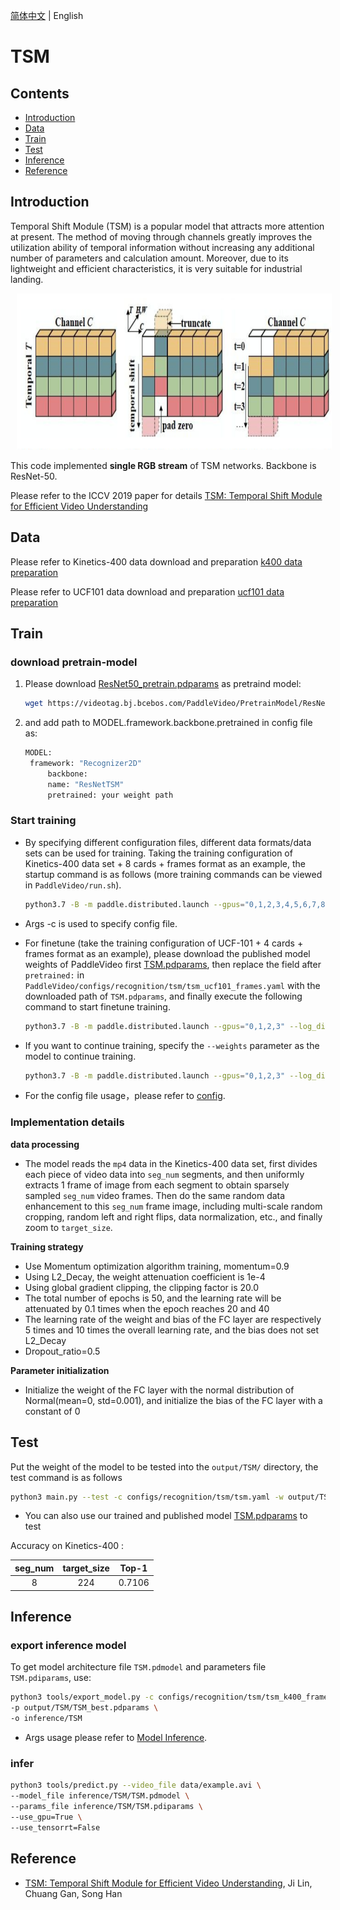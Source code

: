 [简体中文](../../../zh-CN/model_zoo/recognition/tsm.md) | English

# TSM

## Contents

- [Introduction](#Introduction)
- [Data](#Data)
- [Train](#Train)
- [Test](#Test)
- [Inference](#Inference)
- [Reference](#Reference)

## Introduction

Temporal Shift Module (TSM) is a popular model that attracts more attention at present.
The method of moving through channels greatly improves the utilization ability of temporal information without increasing any
additional number of parameters and calculation amount.
Moreover, due to its lightweight and efficient characteristics, it is very suitable for industrial landing.

  <div align="center">
  <img src="../../../images/tsm_architecture.png" height=250 width=700 hspace='10'/> <br />
  </div>


This code implemented **single RGB stream** of TSM networks. Backbone is ResNet-50.

Please refer to the ICCV 2019 paper for details [TSM: Temporal Shift Module for Efficient Video Understanding](https://arxiv.org/pdf/1811.08383.pdf)

## Data

Please refer to Kinetics-400 data download and preparation [k400 data preparation](../../dataset/K400.md)

Please refer to UCF101 data download and preparation [ucf101 data preparation](../../dataset/ucf101.md)


## Train

### download pretrain-model

1. Please download [ResNet50_pretrain.pdparams](https://videotag.bj.bcebos.com/PaddleVideo/PretrainModel/ResNet50_pretrain.pdparams) as pretraind model:

   ```bash
   wget https://videotag.bj.bcebos.com/PaddleVideo/PretrainModel/ResNet50_pretrain.pdparams
   ```

2. and add path to MODEL.framework.backbone.pretrained in config file as:

   ```bash
   MODEL:
   	framework: "Recognizer2D"
   		backbone:
   		name: "ResNetTSM"
   		pretrained: your weight path
   ```

### Start training

- By specifying different configuration files, different data formats/data sets can be used for training. Taking the training configuration of Kinetics-400 data set + 8 cards + frames format as an example, the startup command is as follows (more training commands can be viewed in `PaddleVideo/run.sh`).

  ```bash
  python3.7 -B -m paddle.distributed.launch --gpus="0,1,2,3,4,5,6,7,8" --log_dir=log_tsm main.py  --validate -c configs/recognition/tsm/tsm_k400_frames.yaml
  ```

- Args -c is used to specify config file.

- For finetune (take the training configuration of UCF-101 + 4 cards + frames format as an example), please download the published model weights of PaddleVideo first [TSM.pdparams](https://videotag.bj.bcebos.com/PaddleVideo/TSM/TSM.pdparams), then replace the field after `pretrained:` in `PaddleVideo/configs/recognition/tsm/tsm_ucf101_frames.yaml` with the downloaded path of `TSM.pdparams`, and finally execute the following command to start finetune training.

  ```bash
  python3.7 -B -m paddle.distributed.launch --gpus="0,1,2,3" --log_dir=log_tsm main.py  --validate -c configs/recognition/tsm/tsm_ucf101_frames.yaml
  ```

- If you want to continue training, specify the `--weights` parameter as the model to continue training.

  ```bash
  python3.7 -B -m paddle.distributed.launch --gpus="0,1,2,3" --log_dir=log_tsm main.py  --validate -c configs/recognition/tsm/tsm_ucf101_frames.yaml --weights resume_model.pdparams
  ```

- For the config file usage，please refer to [config](../../tutorials/config.md).

### Implementation details

**data processing**

- The model reads the `mp4` data in the Kinetics-400 data set, first divides each piece of video data into `seg_num` segments, and then uniformly extracts 1 frame of image from each segment to obtain sparsely sampled `seg_num` video frames. Then do the same random data enhancement to this `seg_num` frame image, including multi-scale random cropping, random left and right flips, data normalization, etc., and finally zoom to `target_size`.

**Training strategy**

*  Use Momentum optimization algorithm training, momentum=0.9
*  Using L2_Decay, the weight attenuation coefficient is 1e-4
*  Using global gradient clipping, the clipping factor is 20.0
*  The total number of epochs is 50, and the learning rate will be attenuated by 0.1 times when the epoch reaches 20 and 40
*  The learning rate of the weight and bias of the FC layer are respectively 5 times and 10 times the overall learning rate, and the bias does not set L2_Decay
*  Dropout_ratio=0.5

**Parameter initialization**

- Initialize the weight of the FC layer with the normal distribution of Normal(mean=0, std=0.001), and initialize the bias of the FC layer with a constant of 0

## Test

Put the weight of the model to be tested into the `output/TSM/` directory, the test command is as follows

```bash
python3 main.py --test -c configs/recognition/tsm/tsm.yaml -w output/TSM/TSM_best.pdparams
```

- You can also use our trained and published model [TSM.pdparams](https://videotag.bj.bcebos.com/PaddleVideo/TSM/TSM.pdparams) to test


Accuracy on Kinetics-400 : 

| seg\_num | target\_size | Top-1  |
| :------: | :----------: | :----: |
|    8     |     224      | 0.7106 |

## Inference

### export inference model

To get model architecture file `TSM.pdmodel` and parameters file `TSM.pdiparams`, use:

```bash
python3 tools/export_model.py -c configs/recognition/tsm/tsm_k400_frames.yaml \
-p output/TSM/TSM_best.pdparams \
-o inference/TSM
```

- Args usage please refer to [Model Inference](https://github.com/PaddlePaddle/PaddleVideo/blob/release/2.0/docs/zh-CN/start.md#2-%E6%A8%A1%E5%9E%8B%E6%8E%A8%E7%90%86).

### infer

```bash
python3 tools/predict.py --video_file data/example.avi \
--model_file inference/TSM/TSM.pdmodel \
--params_file inference/TSM/TSM.pdiparams \
--use_gpu=True \
--use_tensorrt=False
```

## Reference

- [TSM: Temporal Shift Module for Efficient Video Understanding](https://arxiv.org/pdf/1811.08383.pdf), Ji Lin, Chuang Gan, Song Han
